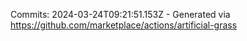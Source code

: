 Commits: 2024-03-24T09:21:51.153Z - Generated via https://github.com/marketplace/actions/artificial-grass
<br>
